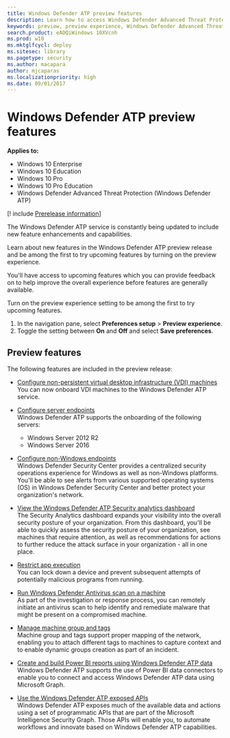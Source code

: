 ```yaml
---
title: Windows Defender ATP preview features
description: Learn how to access Windows Defender Advanced Threat Protection preview features.
keywords: preview, preview experience, Windows Defender Advanced Threat Protection, features, updates
search.product: eADQiWindows 10XVcnh
ms.prod: w10
ms.mktglfcycl: deploy
ms.sitesec: library
ms.pagetype: security
ms.author: macapara
author: mjcaparas
ms.localizationpriority: high
ms.date: 09/01/2017
---
```


# Windows Defender ATP preview features

**Applies to:**

- Windows 10 Enterprise
- Windows 10 Education
- Windows 10 Pro
- Windows 10 Pro Education
- Windows Defender Advanced Threat Protection (Windows Defender ATP)

[! include [Prerelease information](prerelease.md)]

The Windows Defender ATP service is constantly being updated to include new feature enhancements and capabilities.

Learn about new features in the Windows Defender ATP preview release and be among the first to try upcoming features by turning on the preview experience.

You'll have access to upcoming features which you can provide feedback on to help improve the overall experience before features are generally available.

Turn on the preview experience setting to be among the first to try upcoming features.

1. In the navigation pane, select **Preferences setup** > **Preview experience**.
2. Toggle the setting between **On** and **Off** and select **Save preferences**.

## Preview features
The following features are included in the preview release:

- [Configure non-persistent virtual desktop infrastructure (VDI) machines](configure-endpoints-vdi-windows-defender-advanced-threat-protection.md)<br>
You can now onboard VDI machines to the Windows Defender ATP service.

- [Configure server endpoints](configure-server-endpoints-windows-defender-advanced-threat-protection.md)<br>
Windows Defender ATP supports the onboarding of the following servers:
    - Windows Server 2012 R2
    - Windows Server 2016

- [Configure non-Windows endpoints](configure-endpoints-non-windows-windows-defender-advanced-threat-protection.md)<br>
Windows Defender Security Center provides a centralized security operations experience for Windows as well as non-Windows platforms. You'll be able to see alerts from various supported operating systems (OS) in Windows Defender Security Center and better protect your organization's network.

- [View the Windows Defender ATP Security analytics dashboard](security-analytics-dashboard-windows-defender-advanced-threat-protection.md)<br>
The Security Analytics dashboard expands your visibility into the overall security posture of your organization. From this dashboard, you'll be able to quickly assess the security posture of your organization, see machines that require attention, as well as recommendations for actions to further reduce the attack surface in your organization - all in one place.

- [Restrict app execution](respond-machine-alerts-windows-defender-advanced-threat-protection.md#restrict-app-execution)<br>
You can lock down a device and prevent subsequent attempts of potentially malicious programs from running.

- [Run Windows Defender Antivirus scan on a machine](respond-machine-alerts-windows-defender-advanced-threat-protection.md#run-windows-defender-antivirus-scan-on-machines)<br>
As part of the investigation or response process, you can remotely initiate an antivirus scan to help identify and remediate malware that might be present on a compromised machine.

- [Manage machine group and tags](investigate-machines-windows-defender-advanced-threat-protection.md#manage-machine-group-and-tags)<br>
Machine group and tags support proper mapping of the network, enabling you to attach different tags to machines to capture context and to enable dynamic groups creation as part of an incident.

- [Create and build Power BI reports using Windows Defender ATP data](powerbi-reports-windows-defender-advanced-threat-protection.md)<br>
Windows Defender ATP supports the use of Power BI data connectors to enable you to connect and access Windows Defender ATP data using Microsoft Graph.

- [Use the Windows Defender ATP exposed APIs](configure-server-endpoints-windows-defender-advanced-threat-protection.md)<br>
Windows Defender ATP exposes much of the available data and actions using a set of programmatic APIs that are part of the Microsoft Intelligence Security Graph. Those APIs will enable you, to automate workflows and innovate based on Windows Defender ATP capabilities. 


    

